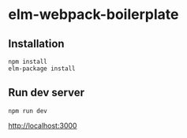 # elm-webpack-boilerplate

## Installation
```
npm install
elm-package install
```

## Run dev server

```
npm run dev
```
[http://localhost:3000](http://localhost:3000)
